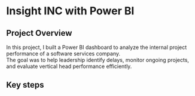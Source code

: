 # Insight INC with Power BI
## Project Overview
In this project, I built a Power BI dashboard to analyze the internal project performance of a software services company.  
The goal was to help leadership identify delays, monitor ongoing projects, and evaluate vertical head performance efficiently. 
## Key steps
